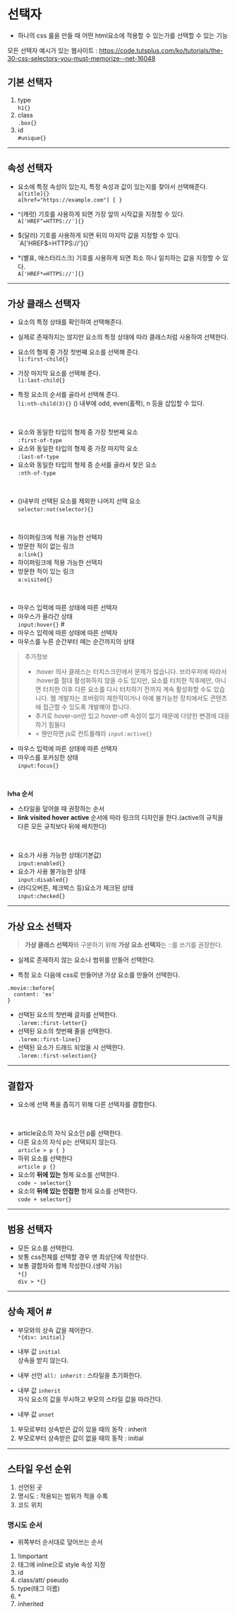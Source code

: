 # 선택자

- 하나의 css 룰을 만들 때 어떤 html요소에 적용할 수 있는가를 선택할 수 있는 기능

모든 선택자 예시가 있는 웹사이트 : https://code.tutsplus.com/ko/tutorials/the-30-css-selectors-you-must-memorize--net-16048  

## 기본 선택자
1. type   
  `h1{}`
2. class   
  `.box{}`
3. id  
  `#unique{}`

---

## 속성 선택자
- 요소에 특정 속성이 있는지, 특정 속성과 값이 있는지를 찾아서 선택해준다.  
`a[title]{}`  
`a[href="https://example.com"] { }`  

- ^(캐럿) 기호를 사용하게 되면 가장 앞의 시작값을 지정할 수 있다.   
`A['HREF^=HTTPS://']{}`

- $(달러) 기호를 사용하게 되면 뒤의 마지막 값을 지정할 수 있다.  
`A['HREF$=HTTPS://']{}`

- *(별표, 애스터리스크) 기호를 사용하게 되면 최소 하나 일치하는 값을 지정할 수 있다.  
`A['HREF*=HTTPS://']{}`

---

## 가상 클래스 선택자
- 요소의 특정 상태를 확인하여 선택해준다.
- 실제로 존재하지는 않지만 요소의 특정 상태에 따라 클래스처럼 사용하여 선택한다.


- 요소의 형제 중 가장 첫번째 요소를 선택해 준다.  
`li:first-child{}`
- 가장 마지막 요소를 선택해 준다.  
`li:last-child{}`
- 특정 요소의 순서를 골라서 선택해 준다.  
`li:nth-child(3){}`
() 내부에 odd, even(홀짝), n 등을 삽입할 수 있다.    

<br >

- 요소와 동일한 타입의 형제 중 가장 첫번째 요소  
`:first-of-type`
- 요소와 동일한 타입의 형제 중 가장 마지막 요소  
`:last-of-type`
- 요소와 동일한 타입의 형제 중 순서를 골라서 찾은 요소  
`:nth-of-type`

<br >

- ()내부의 선택된 요소를 제외한 나머지 선택 요소  
`selector:not(selector){}`

<br>

- 하이퍼링크에 적용 가능한 선택자  
- 방문한 적이 없는 링크  
`a:link{}`  
- 하이퍼링크에 적용 가능한 선택자  
- 방문한 적이 있는 링크  
`a:visited{}`

<br>

- 마우스 입력에 따른 상태에 따른 선택자  
- 마우스가 올라간 상태  
`input:hover{}`  <a id='hover'>#</a>
- 마우스 입력에 따른 상태에 따른 선택자  
- 마우스를 누른 순간부터 떼는 순간까지의 상태  
> 추가정보  
> - :hover 의사 클래스는 터치스크린에서 문제가 많습니다. 브라우저에 따라서 :hover를 절대 활성화하지 않을 수도 있지만, 요소를 터치한 직후에만, 아니면 터치한 이후 다른 요소를 다시 터치하기 전까지 계속 활성화할 수도 있습니다. 웹 개발자는 호버링이 제한적이거나 아예 불가능한 장치에서도 콘텐츠에 접근할 수 있도록 개발해야 합니다.  
> - 추가로 hover-on만 있고 hover-off 속성이 없기 때문에 다양한 변경에 대응하기 힘들다
> - = 웬만하면 js로 컨트롤해라
`input:active{}`  
- 마우스 입력에 따른 상태에 따른 선택자  
- 마우스를 포커싱한 상태  
`input:focus{}`  
  
<br>

**lvha 순서**
- 스타일을 덮어쓸 때 권장하는 순서
- **link visited hover active** 순서에 따라 링크의 디자인을 한다.(active의 규칙을 다른 모든 규칙보다 뒤에 배치한다) 

<br>

- 요소가 사용 가능한 상태(기본값)  
`input:enabled{}`
- 요소가 사용 불가능한 상태  
`input:disabled{}`
- (라디오버튼, 체크박스 등)요소가 체크된 상태  
`input:checked{}`

---

## 가상 요소 선택자
> **가상 클래스 선택자**와 구분하기 위해 **가상 요소 선택자**는 ::를 쓰기를 권장한다.
- 실제로 존재하지 않는 요소나 범위를 만들어 선택한다.

- 특정 요소 다음에 css로 만들어낸 가상 요소를 만들어 선택한다.
```
.movie::before{
  content: 'ex'
}
```

- 선택된 요소의 첫번째 글자를 선택한다.  
`.lorem::first-letter{}`
- 선택된 요소의 첫번째 줄을 선택한다.  
`.lorem::first-line{}`
- 선택된 요소가 드래드 되었을 시 선택한다.  
`.lorem::first-selection{}`

---


## 결합자
- 요소에 선택 폭을 좁히기 위해 다른 선택자를 결합한다.

<br>

- article요소의 자식 요소인 p를 선택한다.  
- 다른 요소의 자식 p는 선택되지 않는다.  
`article > p { }`
- 하위 요소를 선택한다  
`article p {}`  
- 요소의 **뒤에 있는** 형제 요소를 선택한다.  
`code ~ selector{}`  
- 요소의 **뒤에 있는 인접한** 형제 요소를 선택한다.  
`code + selector{}`  

---

## 범용 선택자
- 모든 요소를 선택한다.  
- 보통 css전체를 선택할 경우 맨 최상단에 작성한다.  
- 보통 결합자와 함께 작성한다.(생략 가능)  
`*{}`  
`div > *{}`  

---

## 상속 제어 <a id=inheritance>#</a>
- 부모와의 상속 값을 제어한다.     
`*{div: initial}`   

- 내부 값 ``initial``   
상속을 받지 않는다.   
- 내부 선언 ``all: inherit`` : 스타일을 초기화한다.   
   
- 내부 값 ``inherit``   
자식 요소의 값을 무시하고 부모의 스타일 값을 따라간다.   

- 내부 값 ``unset``   
1. 부모로부터 상속받은 값이 있을 때의 동작 : inherit   
2. 부모로부터 상속받은 값이 없을 때의 동작 : initial   

---

## 스타일 우선 순위

1. 선언된 곳
2. 명시도 : 적용되는 범위가 적을 수록
3. 코드 위치

### 명시도 순서
- 위쪽부터 순서대로 덮어쓰는 순서
1. !important
2. 태그에 inline으로 style 속성 지정
3. id
4. class/att/ pseudo
5. type(태그 이름)
6. &#42;	
7. inherited